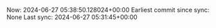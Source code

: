 Now: 2024-06-27 05:38:50.128024+00:00 Earliest commit since sync: None Last sync: 2024-06-27 05:31:45+00:00
